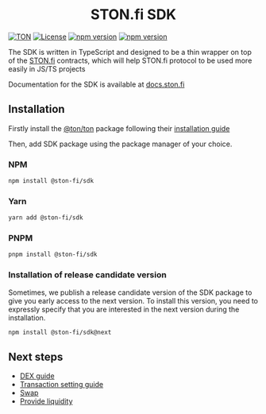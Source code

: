 <div align="center">
  <h1>STON.fi SDK</h1>
</div>

[![TON](https://img.shields.io/badge/based%20on-TON-blue)](https://ton.org/)
[![License](https://img.shields.io/npm/l/@ston-fi/sdk)](https://img.shields.io/npm/l/@ston-fi/sdk)
[![npm version](https://img.shields.io/npm/v/@ston-fi/sdk/latest.svg)](https://www.npmjs.com/package/@ston-fi/sdk/v/latest)
[![npm version](https://img.shields.io/npm/v/@ston-fi/sdk/next.svg)](https://www.npmjs.com/package/@ston-fi/sdk/v/next)


The SDK is written in TypeScript and designed to be a thin wrapper on top of the [STON.fi](https://ston.fi/) contracts, which will help STON.fi protocol to be used more easily in JS/TS projects

Documentation for the SDK is available at [docs.ston.fi](https://docs.ston.fi/docs/technical-reference/sdk)

## Installation

Firstly install the [@ton/ton](https://github.com/ton-org/ton) package following their [installation guide](https://github.com/ton-org/ton?tab=readme-ov-file#install)

Then, add SDK package using the package manager of your choice.

### NPM

```bash
npm install @ston-fi/sdk
```

### Yarn

```bash
yarn add @ston-fi/sdk
```

### PNPM

```bash
pnpm install @ston-fi/sdk
```

### Installation of release candidate version

Sometimes, we publish a release candidate version of the SDK package to give you early access to the next version. To install this version, you need to expressly specify that you are interested in the next version during the installation.

```bash
npm install @ston-fi/sdk@next
```

## Next steps

- [DEX guide](https://docs.ston.fi/docs/developer-section/sdk/dex-v1)
- [Transaction setting guide](https://docs.ston.fi/docs/developer-section/sdk/transaction-sending)
- [Swap](https://docs.ston.fi/docs/developer-section/sdk/dex-v1/swap)
- [Provide liquidity](https://docs.ston.fi/docs/developer-section/sdk/dex-v1/lp_provide)
